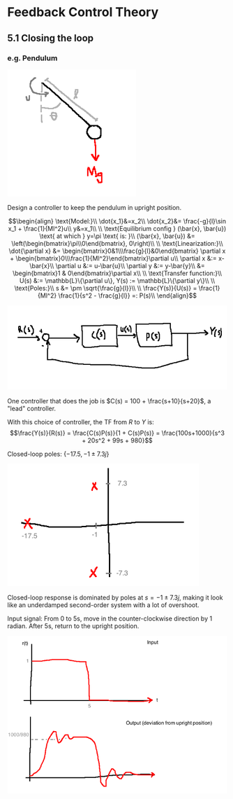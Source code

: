 # Feedback Control Theory

## 5.1 Closing the loop

### e.g. Pendulum
<img src="img/pendulum2.png" />

Design a controller to keep the pendulum in upright position.

$$\begin{align}
\text{Model:}\\
\dot{x_1}&=x_2\\
\dot{x_2}&= \frac{-g}{l}\sin x_1 + \frac{1}{Ml^2}u\\
y&=x_1\\
\\
\text{Equilibrium config } (\bar{x}, \bar{u}) \text{ at which } y=\pi \text{ is: }\\
(\bar{x}, \bar{u}) &= \left(\begin{bmatrix}\pi\\0\end{bmatrix}, 0\right)\\
\\
\text{Linearization:}\\
\dot{\partial x} &= \begin{bmatrix}0&1\\\frac{g}{l}&0\end{bmatrix} \partial x + \begin{bmatrix}0\\\frac{1}{Ml^2}\end{bmatrix}\partial u\\
\partial x &:= x-\bar{x}\\
\partial u &:= u-\bar{u}\\
\partial y &:= y-\bar{y}\\
&= \begin{bmatrix}1 & 0\end{bmatrix}\partial x\\
\\
\text{Transfer function:}\\
U(s) &:= \mathbb{L}\{\partial u\}, Y(s) := \mathbb{L}\{\partial y\}\\
\\
\text{Poles:}\\
s &= \pm \sqrt{\frac{g}{l}}\\
\\
\frac{Y(s)}{U(s)} = \frac{1}{Ml^2} \frac{1}{s^2 - \frac{g}{l}} =: P(s)\\
\end{align}$$

<img src="img/pendulumblock.png" />

One controller that does the job is $C(s) = 100 + \frac{s+10}{s+20}$, a "lead" controller.

With this choice of controller, the TF from $R$ to $Y$ is:
$$\frac{Y(s)}{R(s)} = \frac{C(s)P(s)}{1 + C(s)P(s)} = \frac{100s+1000}{s^3 + 20s^2 + 99s + 980}$$

Closed-loop poles: $\{-17.5, -1 \pm 7.3j\}$

<img src="img/pendulumpoles.png" />

Closed-loop response is dominated by poles at $s=-1 \pm 7.3j$, making it look like an underdamped second-order system with a lot of overshoot.

Input signal: From 0 to 5s, move in the counter-clockwise direction by 1 radian. After 5s, return to the upright position.

<img src="img/pendulumresponse.png" />

